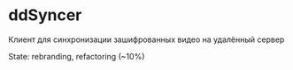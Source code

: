 # ddSyncer
Клиент для синхронизации зашифрованных видео на удалённый сервер

State: rebranding, refactoring (~10%)
